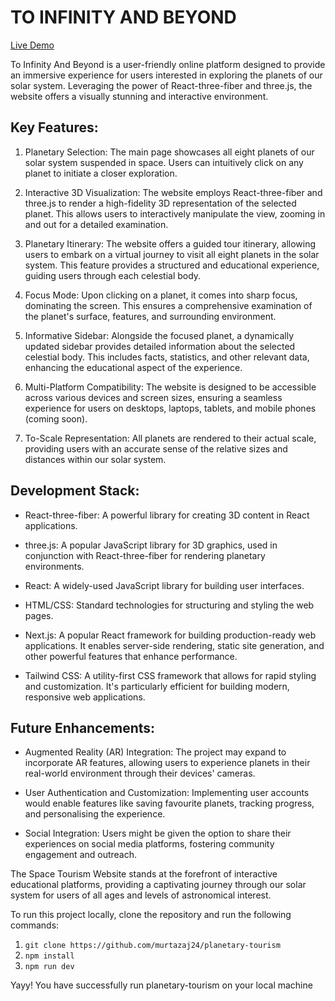 # TO INFINITY AND BEYOND

[Live Demo](https://planetary-tourism.vercel.app)

To Infinity And Beyond is a user-friendly online platform designed to provide an immersive experience for users interested in exploring the planets of our solar system. Leveraging the power of React-three-fiber and three.js, the website offers a visually stunning and interactive environment.

## Key Features:

1. Planetary Selection: The main page showcases all eight planets of our solar system suspended in space. Users can intuitively click on any planet to initiate a closer exploration.

2. Interactive 3D Visualization: The website employs React-three-fiber and three.js to render a high-fidelity 3D representation of the selected planet. This allows users to interactively manipulate the view, zooming in and out for a detailed examination.

3. Planetary Itinerary: The website offers a guided tour itinerary, allowing users to embark on a virtual journey to visit all eight planets in the solar system. This feature provides a structured and educational experience, guiding users through each celestial body.

4. Focus Mode: Upon clicking on a planet, it comes into sharp focus, dominating the screen. This ensures a comprehensive examination of the planet's surface, features, and surrounding environment.

5. Informative Sidebar: Alongside the focused planet, a dynamically updated sidebar provides detailed information about the selected celestial body. This includes facts, statistics, and other relevant data, enhancing the educational aspect of the experience.

6. Multi-Platform Compatibility: The website is designed to be accessible across various devices and screen sizes, ensuring a seamless experience for users on desktops, laptops, tablets, and mobile phones (coming soon).

7. To-Scale Representation: All planets are rendered to their actual scale, providing users with an accurate sense of the relative sizes and distances within our solar system.

## Development Stack:

- React-three-fiber: A powerful library for creating 3D content in React applications.

- three.js: A popular JavaScript library for 3D graphics, used in conjunction with
  React-three-fiber for rendering planetary environments.

- React: A widely-used JavaScript library for building user interfaces.

- HTML/CSS: Standard technologies for structuring and styling the web pages.

- Next.js: A popular React framework for building production-ready web applications. It enables server-side rendering, static site generation, and other powerful features that enhance performance.

- Tailwind CSS: A utility-first CSS framework that allows for rapid styling and customization. It's particularly efficient for building modern, responsive web applications.

## Future Enhancements:

- Augmented Reality (AR) Integration: The project may expand to incorporate AR features, allowing users to experience planets in their real-world environment through their devices' cameras.

- User Authentication and Customization: Implementing user accounts would enable features like saving favourite planets, tracking progress, and personalising the experience.

- Social Integration: Users might be given the option to share their experiences on social media platforms, fostering community engagement and outreach.

The Space Tourism Website stands at the forefront of interactive educational platforms, providing a captivating journey through our solar system for users of all ages and levels of astronomical interest.

To run this project locally, clone the repository and run the following commands:

1. `git clone https://github.com/murtazaj24/planetary-tourism`
2. `npm install`
3. `npm run dev`

Yayy! You have successfully run planetary-tourism on your local machine
